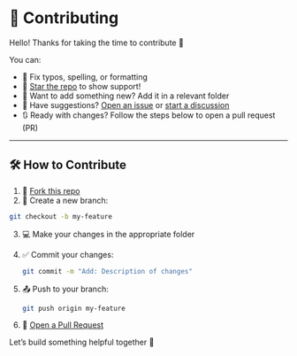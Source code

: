 # 🤝 Contributing

Hello! Thanks for taking the time to contribute 🌸

You can:

- 📝 Fix typos, spelling, or formatting
- 🌟 [Star the repo](https://github.com/madhurimarawat/Developer-Resources-Hub/stargazers) to show support!
- 📁 Want to add something new? Add it in a relevant folder
- 💬 Have suggestions? [Open an issue](https://github.com/madhurimarawat/Developer-Resources-Hub/issues) or [start a discussion](https://github.com/madhurimarawat/Developer-Resources-Hub/discussions)
- 🔃 Ready with changes? Follow the steps below to open a pull request (PR)

---

## 🛠 How to Contribute

1. 🍴 [Fork this repo](https://github.com/madhurimarawat/Developer-Resources-Hub/fork)
2. 🌿 Create a new branch:  

 ```bash
 git checkout -b my-feature
 ```
3. 💻 Make your changes in the appropriate folder
4. ✅ Commit your changes:

   ```bash
   git commit -m "Add: Description of changes"
   ```
5. 📤 Push to your branch:

   ```bash
   git push origin my-feature
   ```
6. 🔁 [Open a Pull Request](https://github.com/madhurimarawat/Developer-Resources-Hub/compare)

Let’s build something helpful together 💖
